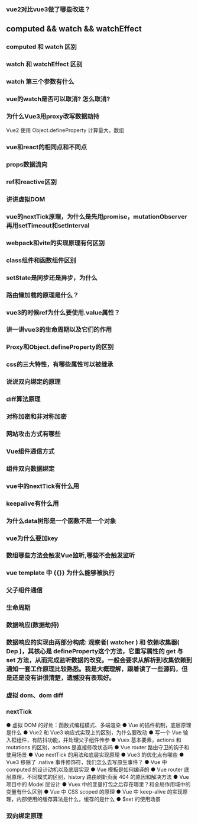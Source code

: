 
### vue2对比vue3做了哪些改进？

## computed && watch && watchEffect

### computed 和 watch 区别

### watch 和 watchEffect 区别

### watch 第三个参数有什么

### vue的watch是否可以取消? 怎么取消?

### 为什么Vue3用proxy改写数据劫持

Vue2 使用 Object.defineProperty 计算量大，数组

### vue和react的相同点和不同点

### props数据流向

### ref和reactive区别

### 讲讲虚拟DOM

### vue的nextTick原理，为什么是先用promise，mutationObserver再用setTimeout和setInterval

### webpack和vite的实现原理有何区别

### class组件和函数组件区别

### setState是同步还是异步，为什么

### 路由懒加载的原理是什么？

### vue3的时候ref为什么要使用.value属性？ 

### 讲一讲vue3的生命周期以及它们的作用

### Proxy和Object.defineProperty的区别

### css的三大特性，有哪些属性可以被继承

### 说说双向绑定的原理

### diff算法原理

### 对称加密和非对称加密

### 网站攻击方式有哪些

### Vue组件通信方式

### 组件双向数据绑定

### vue中的nextTick有什么用

### keepalive有什么用

### 为什么data树形是一个函数不是一个对象


### vue为什么要加key

### 数组哪些方法会触发Vue监听,哪些不会触发监听

### vue template 中 {{}} 为什么能够被执行

### 父子组件通信
### 生命周期
### 数据响应(数据劫持)
### 数据响应的实现由两部分构成: 观察者( watcher ) 和 依赖收集器( Dep )，其核心是 defineProperty这个方法，它重写属性的 get 与 set 方法，从而完成监听数据的改变。一般会要求从解析到收集依赖到通知一套工作原理比较熟悉。我是大概理解，跟着读了一些源码，但是还是没有讲很清楚，遗憾没有表现好。
### 虚拟 dom、dom diff
### nextTick

● 虚拟 DOM 的好处：函数式编程模式、多端渲染
● Vue 的插件机制，底层原理是什么
● Vue2 和 Vue3 响应式实现上的区别，为什么要改动
● 写一个 Vue 输入框组件，有防抖功能，并处理父子组件传参
● Vuex 基本要素，actions 和 mutations 的区别，actions 是直接修改状态吗
● Vue router 路由守卫的钩子和使用场景
● Vue nextTick 的用法和底层实现原理
● Vue3 的优化点有哪些
● Vue3 移除了 .native 事件修饰符，我们怎么去写原生事件？
● Vue 中 computed 的设计动机以及底层实现
● Vue 模板是如何编译的
● Vue router 底层原理，不同模式的区别，history 路由刷新页面 404 的原因和解决方法
● Vue 项目中的 Model 层设计
● Vuex 中的变量打包之后存在哪里？和全局作用域中的变量有什么区别
● Vue 中 CSS scoped 的原理
● Vue 中 keep-alive 的实现原理，内部使用的缓存算法是什么，缓存的是什么
● $set 的使用场景

### 双向绑定原理
